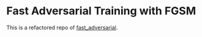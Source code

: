 # Fast Adversarial Training with FGSM

This is a refactored repo of [fast_adversarial](https://github.com/locuslab/fast_adversarial).
